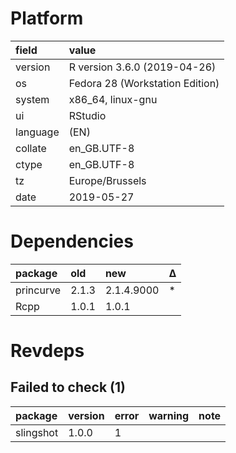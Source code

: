 # Platform

|field    |value                           |
|:--------|:-------------------------------|
|version  |R version 3.6.0 (2019-04-26)    |
|os       |Fedora 28 (Workstation Edition) |
|system   |x86_64, linux-gnu               |
|ui       |RStudio                         |
|language |(EN)                            |
|collate  |en_GB.UTF-8                     |
|ctype    |en_GB.UTF-8                     |
|tz       |Europe/Brussels                 |
|date     |2019-05-27                      |

# Dependencies

|package   |old   |new        |Δ  |
|:---------|:-----|:----------|:--|
|princurve |2.1.3 |2.1.4.9000 |*  |
|Rcpp      |1.0.1 |1.0.1      |   |

# Revdeps

## Failed to check (1)

|package   |version |error |warning |note |
|:---------|:-------|:-----|:-------|:----|
|slingshot |1.0.0   |1     |        |     |

